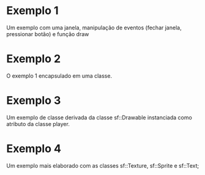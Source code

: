 # Exemplo 1

Um exemplo com uma janela, manipulação de eventos (fechar janela, pressionar botão) e função draw

# Exemplo 2

O exemplo 1 encapsulado em uma classe.

# Exemplo 3

Um exemplo de classe derivada da classe sf::Drawable instanciada como atributo da classe player.

# Exemplo 4

Um exemplo mais elaborado com as classes sf::Texture, sf::Sprite e sf::Text;
